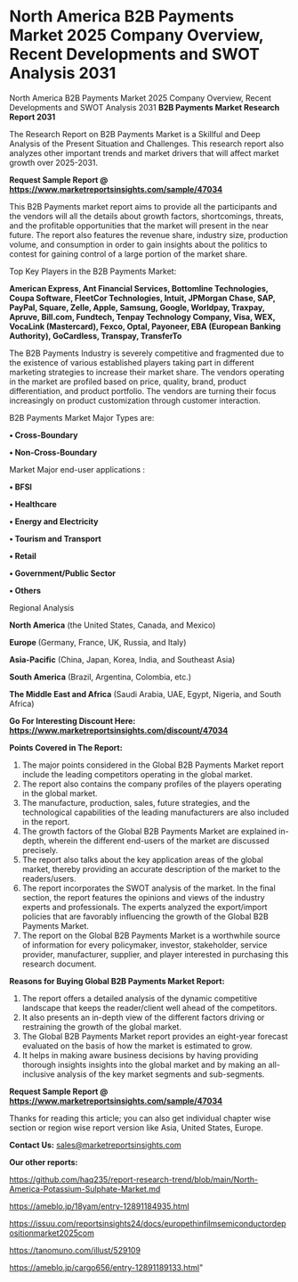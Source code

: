# North America B2B Payments Market 2025 Company Overview, Recent Developments and SWOT Analysis 2031
North America B2B Payments Market 2025 Company Overview, Recent Developments and SWOT Analysis 2031
<strong>B2B Payments Market Research Report 2031</strong>

The Research Report on B2B Payments Market is a Skillful and Deep Analysis of the Present Situation and Challenges. This research report also analyzes other important trends and market drivers that will affect market growth over 2025-2031.

<strong>Request Sample Report @ <a href=https://www.marketreportsinsights.com/sample/47034>https://www.marketreportsinsights.com/sample/47034</a></strong>

This B2B Payments market report aims to provide all the participants and the vendors will all the details about growth factors, shortcomings, threats, and the profitable opportunities that the market will present in the near future. The report also features the revenue share, industry size, production volume, and consumption in order to gain insights about the politics to contest for gaining control of a large portion of the market share.

Top Key Players in the B2B Payments Market:

<strong>American Express, Ant Financial Services, Bottomline Technologies, Coupa Software, FleetCor Technologies, Intuit, JPMorgan Chase, SAP, PayPal, Square, Zelle, Apple, Samsung, Google, Worldpay, Traxpay, Apruve, Bill.com, Fundtech, Tenpay Technology Company, Visa, WEX, VocaLink (Mastercard), Fexco, Optal, Payoneer, EBA (European Banking Authority), GoCardless, Transpay, TransferTo</strong>

The B2B Payments Industry is severely competitive and fragmented due to the existence of various established players taking part in different marketing strategies to increase their market share. The vendors operating in the market are profiled based on price, quality, brand, product differentiation, and product portfolio. The vendors are turning their focus increasingly on product customization through customer interaction.

B2B Payments Market Major Types are:

<strong>•  Cross-Boundary

•  Non-Cross-Boundary</strong>

Market Major end-user applications :

<strong>•  BFSI

•  Healthcare

•  Energy and Electricity

•  Tourism and Transport

•  Retail

•  Government/Public Sector

•  Others</strong>

Regional Analysis

</u><strong><b>North America</b></strong> (the United States, Canada, and Mexico)

<strong><b>Europe </b></strong>(Germany, France, UK, Russia, and Italy)

<strong><b>Asia-Pacific</b></strong> (China, Japan, Korea, India, and Southeast Asia)

<strong><b>South America</b></strong> (Brazil, Argentina, Colombia, etc.)

<strong><b>The Middle East and Africa</b></strong> (Saudi Arabia, UAE, Egypt, Nigeria, and South Africa)

<strong>Go For Interesting Discount Here: <a href=https://www.marketreportsinsights.com/discount/47034>https://www.marketreportsinsights.com/discount/47034</a></strong>

<strong>Points Covered in The Report:</strong>
<ol>
  <li>The major points considered in the Global B2B Payments Market report include the leading competitors operating in the global market.</li>
  <li>The report also contains the company profiles of the players operating in the global market.</li>
  <li>The manufacture, production, sales, future strategies, and the technological capabilities of the leading manufacturers are also included in the report.</li>
  <li>The growth factors of the Global B2B Payments Market are explained in-depth, wherein the different end-users of the market are discussed precisely.</li>
  <li>The report also talks about the key application areas of the global market, thereby providing an accurate description of the market to the readers/users.</li>
  <li>The report incorporates the SWOT analysis of the market. In the final section, the report features the opinions and views of the industry experts and professionals. The experts analyzed the export/import policies that are favorably influencing the growth of the Global B2B Payments Market.</li>
  <li>The report on the Global B2B Payments Market is a worthwhile source of information for every policymaker, investor, stakeholder, service provider, manufacturer, supplier, and player interested in purchasing this research document.</li>
</ol>
<strong>Reasons for Buying Global B2B Payments Market Report:</strong>

<ol>
  <li>The report offers a detailed analysis of the dynamic competitive landscape that keeps the reader/client well ahead of the competitors.</li>
  <li>It also presents an in-depth view of the different factors driving or restraining the growth of the global market.</li>
  <li>The Global B2B Payments Market report provides an eight-year forecast evaluated on the basis of how the market is estimated to grow.</li>
  <li>It helps in making aware business decisions by having providing thorough insights insights into the global market and by making an all-inclusive analysis of the key market segments and sub-segments.</li>
</ol>
<strong>Request Sample Report @ <a href=https://www.marketreportsinsights.com/sample/47034>https://www.marketreportsinsights.com/sample/47034</a></strong>


Thanks for reading this article; you can also get individual chapter wise section or region wise report version like Asia, United States, Europe.

<strong>Contact Us:</strong>
sales@marketreportsinsights.com

<strong>Our other reports:</strong>

<a href=https://github.com/haq235/report-research-trend/blob/main/North-America-Potassium-Sulphate-Market.md>https://github.com/haq235/report-research-trend/blob/main/North-America-Potassium-Sulphate-Market.md</a>

<a href=https://ameblo.jp/18yam/entry-12891184935.html>https://ameblo.jp/18yam/entry-12891184935.html</a>

<a href=https://issuu.com/reportsinsights24/docs/europethinfilmsemiconductordepositionmarket2025com>https://issuu.com/reportsinsights24/docs/europethinfilmsemiconductordepositionmarket2025com</a>

<a href=https://tanomuno.com/illust/529109>https://tanomuno.com/illust/529109</a>

<a href=https://ameblo.jp/cargo656/entry-12891189133.html>https://ameblo.jp/cargo656/entry-12891189133.html</a>"
